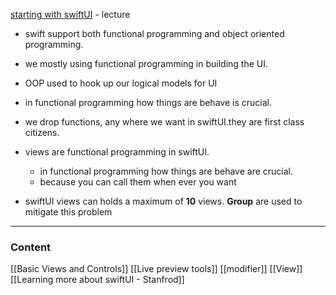 [starting with swiftUI](https://www.youtube.com/watch?v=bqu6BquVi2M) - lecture 

-  swift support both functional programming and object oriented programming.
- we mostly using functional programming in building the UI.
- OOP used to hook up our logical models for UI 
- in functional programming how things are behave is crucial. 
- we drop functions, any where we want in swiftUI.they are first class citizens.
-  views are functional programming in swiftUI.
	- in functional programming how things are behave are crucial.
	- because you can call them when ever you want  

- swiftUI views can holds a maximum of **10** views. **Group** are used to mitigate this problem

---

### Content
[[Basic Views and Controls]]
[[Live preview tools]]
[[modifier]]
[[View]]
[[Learning more about swiftUI - Stanfrod]]